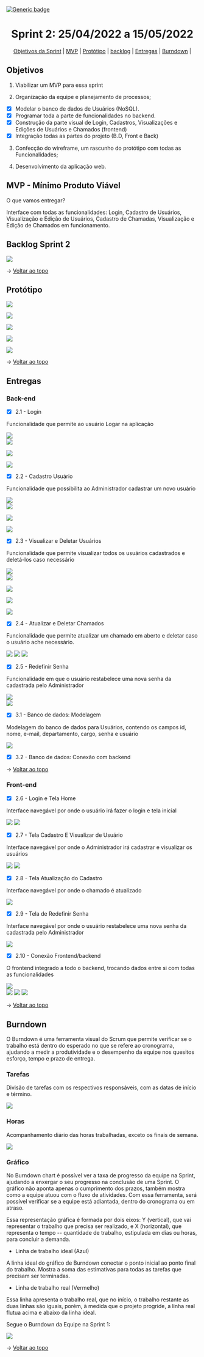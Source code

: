 [![Generic badge](https://img.shields.io/badge/STATUS%20DA%20SPRINT-CONCLUIDA-green)](https://shields.io/)
<br id="topo">
<h1 align="center"> Sprint 2: 25/04/2022 a 15/05/2022 </h1>
<p align="center"> 
    <a href="#objetivos">Objetivos da Sprint</a> | 
    <a href="#mvp">MVP</a> | 
    <a href="#prototipo">Protótipo</a> |
    <a href="#backlog">backlog</a> |
    <a href="#entregas">Entregas</a> |
    <a href="#Burndown">Burndown</a> |
    
    
</p>
 
<span id="objetivos">

## Objetivos

1. Viabilizar um MVP para essa sprint
    
2. Organização da equipe e planejamento de processos;
    
 - [x] Modelar o banco de dados de Usuários (NoSQL).
 - [x] Programar toda a parte de funcionalidades no backend.
 - [x] Construção da parte visual de Login, Cadastros, Visualizações e Edições de Usuários e Chamados (frontend)
 - [x] Integração todas as partes do projeto (B.D, Front e Back)
   
3. Confecção do wireframe, um rascunho do protótipo com todas as Funcionalidades;

4. Desenvolvimento da aplicação web.    

<span id="mvp">
    
## MVP - Mínimo Produto Viável

<p>O que vamos entregar?</p>
    
 Interface com todas as funcionalidades: Login, Cadastro de Usuários, Visualização e Edição de Usuários, Cadastro de Chamadas, Visualização e Edição de Chamados em funcionamento.
    
<span id="backlog">

## Backlog Sprint 2

 <img src = "https://github.com/Grupo2-DSM/Api-3dsm-2022/blob/main/img/Backlog_Sprint2_.png">

→ [Voltar ao topo](#topo)
    
<span id="prototipo">
    
## Protótipo

![](https://github.com/Grupo2-DSM/Api-3dsm-2022/blob/main/img/Tela_Login_nova_Sprint2.png)    

![](https://github.com/Grupo2-DSM/Api-3dsm-2022/blob/main/img/Tela_Cadastro_novo_Sprint2.png)    
     
![](https://github.com/Grupo2-DSM/Api-3dsm-2022/blob/main/img/Tela_Inicio_novo_Sprint2.png)    
    
![](https://github.com/Grupo2-DSM/Api-3dsm-2022/blob/main/img/Tela_Chamado_novo_Sprint2.png)
    
![](https://github.com/Grupo2-DSM/Api-3dsm-2022/blob/main/img/Editar_Chamado_Sprint2.png)    
    
→ [Voltar ao topo](#topo)
    
<span id="entregas">

## Entregas
    
### Back-end   
    
- [x] 2.1 - Login

Funcionalidade que permite ao usuário Logar na aplicação

![](https://github.com/Grupo2-DSM/Api-3dsm-2022/blob/main/img/Get_Login.png)    
![](https://github.com/Grupo2-DSM/Api-3dsm-2022/blob/main/img/ENTRADA_GET_LOGIN_USUARIO.png) 
    
![](https://github.com/Grupo2-DSM/Api-3dsm-2022/blob/main/img/RESPOSTA_GET_LOGIN_USUARIO.png) 
    
![](https://github.com/Grupo2-DSM/Api-3dsm-2022/blob/main/img/RESPOSTA_GET_LOGIN_USUARIO_BD.png) 
     
- [x] 2.2 - Cadastro Usuário
    
Funcionalidade que possibilita ao Administrador cadastrar um novo usuário
    
![](https://github.com/Grupo2-DSM/Api-3dsm-2022/blob/main/img/GET_CADASTRO.png)  
![](https://github.com/Grupo2-DSM/Api-3dsm-2022/blob/main/img/ENTRADA_POST_CARASTRAR_USUARIO.png) 
    
![](https://github.com/Grupo2-DSM/Api-3dsm-2022/blob/main/img/RESPOSTA_POST_CARASTRAR_USUARIO.png) 
    
![](https://github.com/Grupo2-DSM/Api-3dsm-2022/blob/main/img/CONFIRMA%C3%87%C3%83O_CADASTRO_BD.png)    

- [x] 2.3 - Visualizar e Deletar Usuários 
    
Funcionalidade que permite visualizar todos os usuários cadastrados e deletá-los caso necessário
  
![](https://github.com/Grupo2-DSM/Api-3dsm-2022/blob/main/img/Get_Usuarios.png )  
![](https://github.com/Grupo2-DSM/Api-3dsm-2022/blob/main/img/REQUISICAO_GET_USUARIOS_RESPOSTA.png) 
    
![](https://github.com/Grupo2-DSM/Api-3dsm-2022/blob/main/img/DELETE_USUARIO.png) 
    
![](https://github.com/Grupo2-DSM/Api-3dsm-2022/blob/main/img/ENTRADA_DELETE_USUARIO.png) 
    
![](https://github.com/Grupo2-DSM/Api-3dsm-2022/blob/main/img/RESPOSTA_DELETE_USUARIO.png) 

- [x] 2.4 - Atualizar e Deletar Chamados
    
Funcionalidade que permite atualizar um chamado em aberto e deletar caso o usuário ache necessário.
  
![](https://github.com/Grupo2-DSM/Api-3dsm-2022/blob/Sprint-2/img/ENTRADA_UPDATE_CHAMADO.png)
![](https://github.com/Grupo2-DSM/Api-3dsm-2022/blob/Sprint-2/img/RESPOSTA_UPDATE_CHAMADO.png)
![](https://github.com/Grupo2-DSM/Api-3dsm-2022/blob/main/img/DELETE_ENTRADA.PNG)  
    
- [x] 2.5 - Redefinir Senha
   
Funcionalidade em que o usuário restabelece uma nova senha da cadastrada pelo Administrador 
    
![](https://github.com/Grupo2-DSM/Api-3dsm-2022/blob/Sprint-2/img/ENTRADA_REDEFINIR_SENHA.png)    
![](https://github.com/Grupo2-DSM/Api-3dsm-2022/blob/Sprint-2/img/RESPOSTA_REDEFINIR_SENHA.png)
      
- [x] 3.1 - Banco de dados: Modelagem 
   
Modelagem do banco de dados para Usuários, contendo os campos id, nome, e-mail, departamento, cargo, senha e usuário
    
![](https://github.com/Grupo2-DSM/Api-3dsm-2022/blob/main/img/BD_usuarios.png)
      
- [x] 3.2 - Banco de dados: Conexão com backend
    
→ [Voltar ao topo](#topo) 
    
### Front-end   

- [x] 2.6 - Login e Tela Home
    
Interface navegável por onde o usuário irá fazer o login e tela inicial 
    
![](https://github.com/Grupo2-DSM/Api-3dsm-2022/blob/Sprint-2/img/Entrega_Login_Sprint2.png)
![](https://github.com/Grupo2-DSM/Api-3dsm-2022/blob/Sprint-2/img/Entrega_HOME_Sprint2.png)

- [x] 2.7 - Tela Cadastro E Visualizar de Usuário
   
Interface navegável por onde o Administrador irá cadastrar e visualizar os usuários
    
![](https://github.com/Grupo2-DSM/Api-3dsm-2022/blob/Sprint-2/img/Entrega_CADASTRO_USUARIO_Sprint2.png)
![](https://github.com/Grupo2-DSM/Api-3dsm-2022/blob/Sprint-2/img/Entrega_VISUALIZAR_USUARIOS_Sprint2.png)
    
- [x] 2.8 - Tela Atualização do Cadastro
   
Interface navegável por onde o chamado é atualizado
    
![](https://github.com/Grupo2-DSM/Api-3dsm-2022/blob/Sprint-2/img/Entrega_ATUALIZAR_CHAMADO_Sprint2.png)
       
- [x] 2.9 - Tela de Redefinir Senha
   
Interface navegável por onde o usuário restabelece uma nova senha da cadastrada pelo Administrador 
    
![](https://github.com/Grupo2-DSM/Api-3dsm-2022/blob/Sprint-2/img/Entrega_REDEFINIR_SENHA_Sprint2.png)
   
 
- [x] 2.10 - Conexão Frontend/backend 
    
O frontend integrado a todo o backend, trocando dados entre si com todas as funcionalidades  
    
![](https://github.com/Grupo2-DSM/Api-3dsm-2022/blob/Sprint-2/img/LOGIN.gif)  
![](https://github.com/Grupo2-DSM/Api-3dsm-2022/blob/Sprint-2/img/TELA-HOME.gif)
![](https://github.com/Grupo2-DSM/Api-3dsm-2022/blob/Sprint-2/img/CRIAR-E-VISUALIZAR-USU%C3%81RIOS.gif)
![](https://github.com/Grupo2-DSM/Api-3dsm-2022/blob/Sprint-2/img/CRIAR-CHAMADO_-VISUALIZAR-CHAMADO_-EDITAR-CHAMADO.gif)
    
→ [Voltar ao topo](#topo) 
    
<span id="Burndown">
    
## Burndown
    
O Burndown é uma ferramenta visual do Scrum que permite verificar se o trabalho está dentro do esperado no que se refere ao cronograma, ajudando a medir a produtividade e o desempenho da equipe nos quesitos esforço, tempo e prazo de entrega.

### Tarefas   
    
Divisão de tarefas com os respectivos responsáveis, com as datas de início e término.
    
![](https://github.com/Grupo2-DSM/Api-3dsm-2022/blob/Sprint-2/img/Burndown_tarefas_sprint2.png)  
    
### Horas 
    
Acompanhamento diário das horas trabalhadas, exceto os finais de semana.
    
![](https://github.com/Grupo2-DSM/Api-3dsm-2022/blob/Sprint-2/img/Burndown_ac_horas_sprint2.png)  

### Gráfico 
    
No Burndown chart é possível ver a taxa de progresso da equipe na Sprint, ajudando a enxergar o seu progresso na conclusão de uma Sprint. O gráfico não aponta apenas o cumprimento dos prazos, também mostra como a equipe atuou com o fluxo de atividades. Com essa ferramenta, será possível verificar se a equipe está adiantada, dentro do cronograma ou em atraso.
    
Essa representação gráfica é formada por dois eixos: Y (vertical), que vai representar o trabalho que precisa ser realizado, e X (horizontal), que representa o tempo -- quantidade de trabalho, estipulada em dias ou horas, para concluir a demanda.
    
* Linha de trabalho ideal (Azul)
    
A linha ideal do gráfico de Burndown conectar o ponto inicial ao ponto final do trabalho. Mostra a soma das estimativas para todas as tarefas que precisam ser terminadas.
    
* Linha de trabalho real (Vermelho)
    
Essa linha apresenta o trabalho real, que no início, o trabalho restante as duas linhas são iguais, porém, à medida que o projeto progride, a linha real flutua acima e abaixo da linha ideal.
    
Segue o Burndown da Equipe na Sprint 1: 

![](https://github.com/Grupo2-DSM/Api-3dsm-2022/blob/Sprint-2/img/Burndown_grafico_sprint2.png)  
    
→ [Voltar ao topo](#topo)  


  
